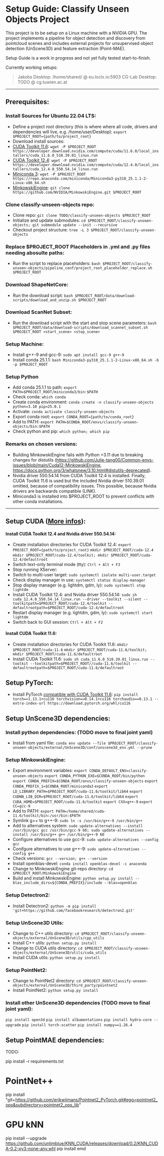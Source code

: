 # Setup Guide: Classify Unseen Objects Project

This project is to be setup on a Linux machine with a NVIDIA GPU.
The project implements a pipeline for object detection and discovery from pointcloud scenes and includes external projects for unsupervised object detection (UnScene3D) and feature extraction (Point-MAE). 

Setup Guide is a work in progress and not yet fully tested start-to-finish.

Currently working setups:
> Jakobs Desktop: /home/shared/ @ eu.loclx.io:5903
> CG-Lab Desktop: TODO @ cg.tuwien.ac.at 

---

## Prerequisites:

### Install Sources for Ubuntu 22.04 LTS:
- Define a project root directory (this is where where all code, drivers and dependencies will live, e.g. /home/user/Desktop): ```export $PROJECT_ROOT={path/to/project_root}```
- Download install sources:
- [CUDA Toolkit 11.6](https://developer.nvidia.com/cuda-11-6-0-download-archive): ```wget -P $PROJECT_ROOT https://developer.download.nvidia.com/compute/cuda/11.6.0/local_installers/cuda_11.6.0_510.39.01_linux.run```
- [CUDA Toolkit 12.4](https://developer.nvidia.com/cuda-12-4-0-download-archive): ```wget -P $PROJECT_ROOT https://developer.download.nvidia.com/compute/cuda/12.4.0/local_installers/cuda_12.4.0_550.54.14_linux.run```
- [Miniconda 3](https://www.anaconda.com/docs/getting-started/miniconda/install): ```wget -P $PROJECT_ROOT https://repo.anaconda.com/miniconda/Miniconda3-py310_25.1.1-2-Linux-x86_64.sh```
- [MinkowskiEngine](https://github.com/NVIDIA/MinkowskiEngine): ```git clone https://github.com/NVIDIA/MinkowskiEngine.git $PROJECT_ROOT```

### Clone classify-unseen-objects repo:
- Clone repo: ```git clone TODO/classify-unseen-objects $PROJECT_ROOT```
- Initialize and update submodules: ```cd $PROJECT_ROOT/classify-unseen-objects; git submodule update --init --recursive```
- Checkout project structure: ```tree -L 3 $PROJECT_ROOT/classify-unseen-objects```

### Replace $PROJECT_ROOT Placeholders in .yml and .py files needing abosulte paths:
- Run the script to replace placeholders: ```bash $PROJECT_ROOT/classify-unseen-objects/pipeline_conf/project_root_placeholder_replace.sh $PROJECT_ROOT```


### Download ShapeNetCore:
- Run the download script: ```bash $PROJECT_ROOT/data/download-scripts/download_and_unzip.sh $PROJECT_ROOT```

### Download ScanNet Subset:
- Run the download script with the start and stop scene parameters: ```bash $PROJECT_ROOT/data/download-scripts/download_scannet_subset.sh $PROJECT_ROOT <start_scene> <stop_scene>```

### Setup Machine:
- Install g++-9 and gcc-9: ```sudo apt install gcc-9 g++-9```
- Install conda 25.1.1: ```bash Miniconda3-py310_25.1.1-2-Linux-x86_64.sh -b -p $PROJECT_ROOT```

### Setup Python
- Add conda 25.1.1 to path: ```export PATH=$PROJECT_ROOT/miniconda3/bin:$PATH```
- Check conda: ```which conda```
- Create conda environment: ```conda create -n classify-unseen-objects python=3.10 pip=25.0.1```
- Activate: ```conda activate classify-unseen-objects```
- Export conda root: ```export CONDA_ROOT={path/to/conda_root}```
- Add to PATH: ```export PATH=$CONDA_ROOT/envs/classify-unseen-objects/bin:$PATH```
- Check python and pip: ```which python; which pip```

### Remarks on chosen versions:
- Building MinkowskiEngine fails with Python >3.11 due to breaking changes for distutils (https://github.com/Julie-tang00/Common-envs-issues/blob/main/Cuda12-MinkowskiEngine, https://docs.python.org/3/whatsnew/3.10.html#distutils-deprecated).
- Nvidia driver 550.54.14 from CUDA Toolkit 12.4 is installed. Finally, CUDA Toolkit 11.6 is used but the included Nvidia driver 510.39.01 omitted, because of compatibility issues. This possible, because Nvidia drivers are backwards compatible (LINK).
- Miniconda3 is installed into $PROJECT_ROOT to prevent conflicts with other conda installations.

---

## Setup CUDA ([More infos](https://docs.nvidia.com/cuda/cuda-installation-guide-linux/index.html)):
#### Install CUDA Toolkit 12.4 and Nvidia driver 550.54.14:
- Create installation directories for CUDA Toolkit 12.4: 
   ```export PROJECT_ROOT={path/to/project_root}```
   ```mkdir $PROJECT_ROOT/cuda-12.4```
   ```mkdir $PROJECT_ROOT/cuda-12.4/toolkit; mkdir $PROJECT_ROOT/cuda-12.4/defaultroot```
- Switch text-only terminal mode (tty): ```Ctrl + Alt + F3```
- Stop running XServer:
- Switch to multi-user target: ```sudo systemctl isolate multi-user.target```
- Check display manager in use: ```systemctl status display-manager```
- Stop display manager (e.g. lightdm, gdm, ly): ```sudo systemctl stop lightdm```
- Install CUDA Toolkit 12.4: and Nvidia driver 550.54.14: ```sudo sh cuda_12.4.0_550.54.14_linux.run --driver --toolkit --silent --toolkitpath=$PROJECT_ROOT/cuda-12.4/toolkit --defaultrootpath=$PROJECT_ROOT/cuda-12.4/defaultroot```
- Restart display manager (e.g. lightdm, gdm, ly): ```sudo systemctl start lightdm```
- Switch back to GUI session: ```Ctrl + Alt + F2```
#### Install CUDA Toolkit 11.6:
- Create installation directories for CUDA Toolkit 11.6:
   ```mkdir $PROJECT_ROOT/cuda-11.6```
   ```mkdir $PROJECT_ROOT/cuda-11.6/toolkit; mkdir $PROJECT_ROOT/cuda-11.6/defaultroot```
- Install CUDA Toolkit 11.6: ```sudo sh cuda_11.6.0_510.39.01_linux.run --toolkit --toolkitpath=$PROJECT_ROOT//cuda-11.6/toolkit --defaultrootpath=$PROJECT_ROOT/cuda-11.6/defaultroot```

## Setup PyTorch:
- Install PyTorch [compatible with CUDA Toolkit 11.6](https://pytorch.org/get-started/previous-versions/): ```pip install torch==1.13.1+cu116 torchvision==0.14.1+cu116 torchaudio==0.13.1 --extra-index-url https://download.pytorch.org/whl/cu116```

## Setup UnScene3D dependencies:
### Install python dependencies: (TODO move to final joint yaml)
- Install from yaml file: ```conda env update --file $PROJECT_ROOT/classify-unseen-objects/external/UnScene3D/conf/unscene3d_env.yml --prune```

### Setup MinkowskiEngine:
- Export environment variables:
   ```export CONDA_DEFAULT_ENV=classify-unseen-objects```
   ```export CONDA_PYTHON_EXE=$CONDA_ROOT/bin/python```
   ```export CONDA_PREFIX=$CONDA_ROOT/envs/classify-unseen-objects```
   ```export CONDA_PREFIX_1=$CONDA_ROOT/miniconda3```
   ```export LD_LIBRARY_PATH=$PROJECT_ROOT/cuda-11.6/toolkit/lib64```
   ```export CUDNN_LIB_DIR=$PROJECT_ROOT/cuda-11.6/toolkit/lib64```
   ```export CUDA_HOME=$PROJECT_ROOT/cuda-11.6/toolkit```
   ```export CXX=g++-9```
   ```export CC=gcc-9```
- Add to PATH: ```export PATH=/home/shared/cuda-11.6/toolkit/bin:/usr/bin:$PATH```
- Symlink g++ to g++-9: ```sudo ln -s /usr/bin/g++-9 /usr/bin/g++ ```
- Add to alternatives system: ```sudo update-alternatives --install /usr/bin/gcc gcc /usr/bin/gcc-9 60; sudo update-alternatives --install /usr/bin/g++ g++ /usr/bin/g++-9 60```
- Configure alternatives to use gcc-9: ```sudo update-alternatives --config gcc```
- Conifgure alternatives to use g++-9: ```sudo update-alternatives --config g++```
- Check versions: ```gcc --version; g++ --version```
- Install openblas-devel: ```conda install openblas-devel -c anaconda```
- Change to MinkowskiEngine git-repo directory: ```cd $PROJECT_ROOT/MinkowskiEngine```
- Build and install MinkowskiEngine: ```python setup.py install --blas_include_dirs=${CONDA_PREFIX}/include --blas=openblas```

### Setup Detectron2:
- Install Detectron2: ```python -m pip install 'git+https://github.com/facebookresearch/detectron2.git'```

### Setup UnScene3D Utils:
- Change to C++ utils directory: ```cd $PROJECT_ROOT/classify-unseen-objects/external/UnScene3D/utils/cpp_utils```
- Install C++ utils: ```python setup.py install```
- Change to CUDA utils directory: ```cd $PROJECT_ROOT/classify-unseen-objects/external/UnScene3D/utils/cuda_utils```
- Install CUDA utils: ```python setup.py install```
     
### Setup PointNet2:
- Change to PointNet2 directory: ```cd $PROJECT_ROOT/classify-unseen-objects/external/UnScene3D/third_party/pointnet2```
- Install PointNet2: ```python setup.py install```

### Install other UnScene3D dependencies (TODO move to final joint yaml):
```pip install open3d```
```pip install albumentations```
```pip install hydra-core --upgrade```
```pip install torch-scatter```
```pip install numpy==1.26.4```

## Setup PointMAE dependencies:

TODO:

pip install -r requirements.txt
# PointNet++
pip install "git+https://github.com/erikwijmans/Pointnet2_PyTorch.git#egg=pointnet2_ops&subdirectory=pointnet2_ops_lib"
# GPU kNN
pip install --upgrade https://github.com/unlimblue/KNN_CUDA/releases/download/0.2/KNN_CUDA-0.2-py3-none-any.whl
pip install emd

